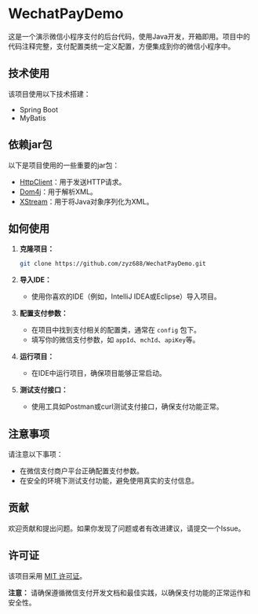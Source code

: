 # WechatPayDemo

这是一个演示微信小程序支付的后台代码，使用Java开发，开箱即用。项目中的代码注释完整，支付配置类统一定义配置，方便集成到你的微信小程序中。

## 技术使用

该项目使用以下技术搭建：

- Spring Boot
- MyBatis

## 依赖jar包

以下是项目使用的一些重要的jar包：

- [HttpClient](http://hc.apache.org/httpcomponents-client-4.5.x/)：用于发送HTTP请求。
- [Dom4j](https://dom4j.github.io/)：用于解析XML。
- [XStream](https://x-stream.github.io/)：用于将Java对象序列化为XML。

## 如何使用

1. **克隆项目：**

   ```bash
   git clone https://github.com/zyz688/WechatPayDemo.git
   ```

2. **导入IDE：**

   - 使用你喜欢的IDE（例如，IntelliJ IDEA或Eclipse）导入项目。

3. **配置支付参数：**

   - 在项目中找到支付相关的配置类，通常在 `config` 包下。
   - 填写你的微信支付参数，如 `appId`、`mchId`、`apiKey`等。

4. **运行项目：**

   - 在IDE中运行项目，确保项目能够正常启动。

5. **测试支付接口：**

   - 使用工具如Postman或curl测试支付接口，确保支付功能正常。

## 注意事项

请注意以下事项：

- 在微信支付商户平台正确配置支付参数。
- 在安全的环境下测试支付功能，避免使用真实的支付信息。

## 贡献

欢迎贡献和提出问题。如果你发现了问题或者有改进建议，请提交一个Issue。

## 许可证

该项目采用 [MIT 许可证](LICENSE)。

**注意：** 请确保遵循微信支付开发文档和最佳实践，以确保支付功能的正常运作和安全性。
